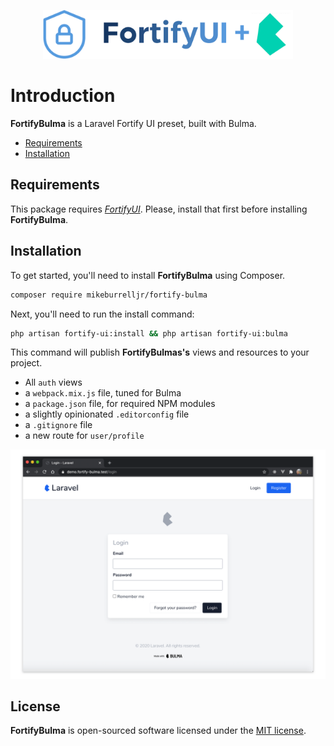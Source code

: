 <p align="center"><img width="400" src="https://github.com/mikeburrelljr/fortify-bulma/raw/master/fortify-bulma-image.png"></p>

# Introduction

**FortifyBulma** is a Laravel Fortify UI preset, built with Bulma.

- [Requirements](#requirements)
- [Installation](#installation)

<a name="requirements"></a>
## Requirements

This package requires [*FortifyUI*](https://github.com/zacksmash/fortify-ui). Please, install that first before installing **FortifyBulma**.

<a name="installation"></a>
## Installation

To get started, you'll need to install **FortifyBulma** using Composer.

```bash
composer require mikeburrelljr/fortify-bulma
```

Next, you'll need to run the install command:

```bash
php artisan fortify-ui:install && php artisan fortify-ui:bulma
```

This command will publish **FortifyBulmas's** views and resources to your project.

- All `auth` views
- a `webpack.mix.js` file, tuned for Bulma
- a `package.json` file, for required NPM modules
- a slightly opinionated `.editorconfig` file
- a `.gitignore` file
- a new route for `user/profile`

<p align="center"><img  src="https://github.com/mikeburrelljr/fortify-bulma/raw/master/fortify-bulma-screenshot.png"></p>

## License

**FortifyBulma** is open-sourced software licensed under the [MIT license](LICENSE.md).
